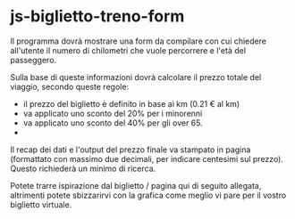 # js-biglietto-treno-form

Il programma dovrà mostrare una form da compilare con cui chiedere all'utente il numero di chilometri che vuole percorrere e l'età del passeggero.

Sulla base di queste informazioni dovrà calcolare il prezzo totale del viaggio, secondo queste regole:
* il prezzo del biglietto è definito in base ai km (0.21 € al km)
* va applicato uno sconto del 20% per i minorenni
* va applicato uno sconto del 40% per gli over 65.
* 
Il recap dei dati e l'output del prezzo finale va stampato in pagina (formattato con massimo due decimali, per indicare centesimi sul prezzo).
Questo richiederà un minimo di ricerca.

Potete trarre ispirazione dal biglietto / pagina qui di seguito allegata, altrimenti potete sbizzarirvi con la grafica come meglio vi pare per il vostro biglietto virtuale.
